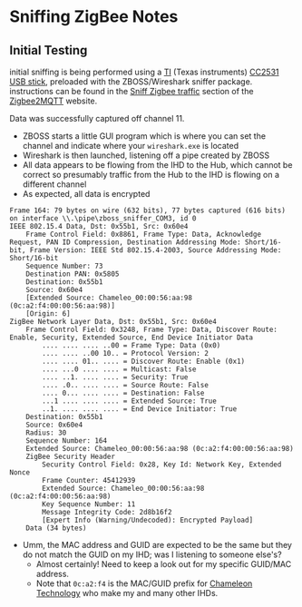 # Sniffing ZigBee Notes

## Initial Testing
initial sniffing is being performed using a [TI] (Texas instruments) [CC2531 USB stick], preloaded with the ZBOSS/Wireshark sniffer package.  instructions can be found in the [Sniff Zigbee traffic] section of the [Zigbee2MQTT] website.

Data was successfully captured off channel 11.

- ZBOSS starts a little GUI program which is where you can set the channel and indicate where your `wireshark.exe` is located
- Wireshark is then launched, listening off a pipe created by ZBOSS
- All data appears to be flowing from the IHD to the Hub, which cannot be correct so presumably traffic from the Hub to the IHD is flowing on a different channel
- As expected, all data is encrypted

~~~
Frame 164: 79 bytes on wire (632 bits), 77 bytes captured (616 bits) on interface \\.\pipe\zboss_sniffer_COM3, id 0
IEEE 802.15.4 Data, Dst: 0x55b1, Src: 0x60e4
    Frame Control Field: 0x8861, Frame Type: Data, Acknowledge Request, PAN ID Compression, Destination Addressing Mode: Short/16-bit, Frame Version: IEEE Std 802.15.4-2003, Source Addressing Mode: Short/16-bit
    Sequence Number: 73
    Destination PAN: 0x5805
    Destination: 0x55b1
    Source: 0x60e4
    [Extended Source: Chameleo_00:00:56:aa:98 (0c:a2:f4:00:00:56:aa:98)]
    [Origin: 6]
ZigBee Network Layer Data, Dst: 0x55b1, Src: 0x60e4
    Frame Control Field: 0x3248, Frame Type: Data, Discover Route: Enable, Security, Extended Source, End Device Initiator Data
        .... .... .... ..00 = Frame Type: Data (0x0)
        .... .... ..00 10.. = Protocol Version: 2
        .... .... 01.. .... = Discover Route: Enable (0x1)
        .... ...0 .... .... = Multicast: False
        .... ..1. .... .... = Security: True
        .... .0.. .... .... = Source Route: False
        .... 0... .... .... = Destination: False
        ...1 .... .... .... = Extended Source: True
        ..1. .... .... .... = End Device Initiator: True
    Destination: 0x55b1
    Source: 0x60e4
    Radius: 30
    Sequence Number: 164
    Extended Source: Chameleo_00:00:56:aa:98 (0c:a2:f4:00:00:56:aa:98)
    ZigBee Security Header
        Security Control Field: 0x28, Key Id: Network Key, Extended Nonce
        Frame Counter: 45412939
        Extended Source: Chameleo_00:00:56:aa:98 (0c:a2:f4:00:00:56:aa:98)
        Key Sequence Number: 11
        Message Integrity Code: 2d8b16f2
        [Expert Info (Warning/Undecoded): Encrypted Payload]
    Data (34 bytes)
~~~

- Umm, the MAC address and GUID are expected to be the same but they do not match the GUID on my IHD; was I listening to someone else's?
  - Almost certainly!  Need to keep a look out for my specific GUID/MAC address.
  - Note that `0c:a2:f4` is the MAC/GUID prefix for [Chameleon Technology] who make my and many other IHDs.

[TI]: https://ti.com
[CC2531 USB Stick]: https://www.ti.com/tool/CC2531USB-RD?keyMatch=&tisearch=search-everything&usecase=partmatches
[ZBOSS]: https://dsr-iot.com/downloads/tools#upper-header
[Wireshark]: https://wireshark.org
[Sniff Zigbee traffic]: https://www.zigbee2mqtt.io/advanced/zigbee/04_sniff_zigbee_traffic.html
[Zigbee2MQTT]: https://www.zigbee2mqtt.io
[Chameleon Technology]: https://chameleontechnology.co.uk/